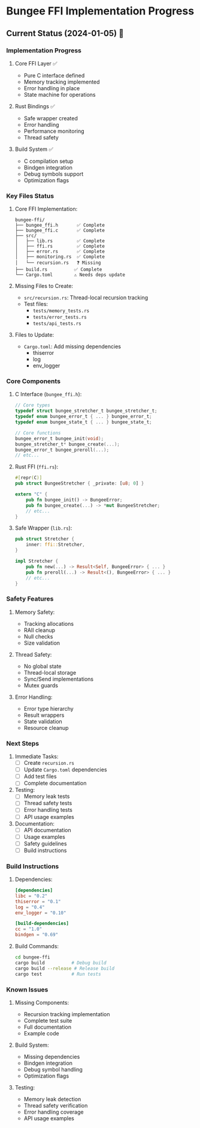 # Bungee FFI Implementation Progress

## Current Status (2024-01-05) 🔄

### Implementation Progress
1. Core FFI Layer ✅
   - Pure C interface defined
   - Memory tracking implemented
   - Error handling in place
   - State machine for operations

2. Rust Bindings ✅
   - Safe wrapper created
   - Error handling
   - Performance monitoring
   - Thread safety

3. Build System ✅
   - C compilation setup
   - Bindgen integration
   - Debug symbols support
   - Optimization flags

### Key Files Status

1. Core FFI Implementation:
   ```
   bungee-ffi/
   ├── bungee_ffi.h       ✅ Complete
   ├── bungee_ffi.c       ✅ Complete
   ├── src/
   │   ├── lib.rs         ✅ Complete
   │   ├── ffi.rs         ✅ Complete
   │   ├── error.rs       ✅ Complete
   │   ├── monitoring.rs  ✅ Complete
   │   └── recursion.rs   ❓ Missing
   ├── build.rs          ✅ Complete
   └── Cargo.toml        ⚠️ Needs deps update
   ```

2. Missing Files to Create:
   - `src/recursion.rs`: Thread-local recursion tracking
   - Test files:
     * `tests/memory_tests.rs`
     * `tests/error_tests.rs`
     * `tests/api_tests.rs`

3. Files to Update:
   - `Cargo.toml`: Add missing dependencies
     * thiserror
     * log
     * env_logger

### Core Components

1. C Interface (`bungee_ffi.h`):
   ```c
   // Core types
   typedef struct bungee_stretcher_t bungee_stretcher_t;
   typedef enum bungee_error_t { ... } bungee_error_t;
   typedef enum bungee_state_t { ... } bungee_state_t;

   // Core functions
   bungee_error_t bungee_init(void);
   bungee_stretcher_t* bungee_create(...);
   bungee_error_t bungee_preroll(...);
   // etc...
   ```

2. Rust FFI (`ffi.rs`):
   ```rust
   #[repr(C)]
   pub struct BungeeStretcher { _private: [u8; 0] }

   extern "C" {
       pub fn bungee_init() -> BungeeError;
       pub fn bungee_create(...) -> *mut BungeeStretcher;
       // etc...
   }
   ```

3. Safe Wrapper (`lib.rs`):
   ```rust
   pub struct Stretcher {
       inner: ffi::Stretcher,
   }

   impl Stretcher {
       pub fn new(...) -> Result<Self, BungeeError> { ... }
       pub fn preroll(...) -> Result<(), BungeeError> { ... }
       // etc...
   }
   ```

### Safety Features

1. Memory Safety:
   - Tracking allocations
   - RAII cleanup
   - Null checks
   - Size validation

2. Thread Safety:
   - No global state
   - Thread-local storage
   - Sync/Send implementations
   - Mutex guards

3. Error Handling:
   - Error type hierarchy
   - Result wrappers
   - State validation
   - Resource cleanup

### Next Steps

1. Immediate Tasks:
   - [ ] Create `recursion.rs`
   - [ ] Update `Cargo.toml` dependencies
   - [ ] Add test files
   - [ ] Complete documentation

2. Testing:
   - [ ] Memory leak tests
   - [ ] Thread safety tests
   - [ ] Error handling tests
   - [ ] API usage examples

3. Documentation:
   - [ ] API documentation
   - [ ] Usage examples
   - [ ] Safety guidelines
   - [ ] Build instructions

### Build Instructions

1. Dependencies:
   ```toml
   [dependencies]
   libc = "0.2"
   thiserror = "0.1"
   log = "0.4"
   env_logger = "0.10"

   [build-dependencies]
   cc = "1.0"
   bindgen = "0.69"
   ```

2. Build Commands:
   ```bash
   cd bungee-ffi
   cargo build          # Debug build
   cargo build --release # Release build
   cargo test           # Run tests
   ```

### Known Issues

1. Missing Components:
   - Recursion tracking implementation
   - Complete test suite
   - Full documentation
   - Example code

2. Build System:
   - Missing dependencies
   - Bindgen integration
   - Debug symbol handling
   - Optimization flags

3. Testing:
   - Memory leak detection
   - Thread safety verification
   - Error handling coverage
   - API usage examples